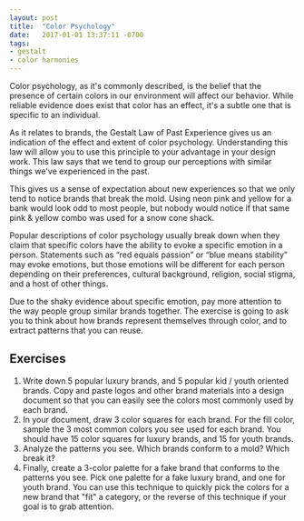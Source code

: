 ```yaml
---
layout: post
title:  "Color Psychology"
date:   2017-01-01 13:37:11 -0700
tags:
- gestalt
- color harmonies
---
```

Color psychology, as it's commonly described, is the belief that the presence of certain colors in our environment will affect our behavior. While reliable evidence does exist that color has an effect, it's a subtle one that is specific to an individual.

As it relates to brands, the Gestalt Law of Past Experience gives us an indication of the effect and extent of color psychology. Understanding this law will allow you to use this principle to your advantage in your design work. This law says that we tend to group our perceptions with similar things we've experienced in the past.

This gives us a sense of expectation about new experiences so that we only tend to notice brands that break the mold. Using neon pink and yellow for a bank would look odd to most people, but nobody would notice if that same pink & yellow combo was used for a snow cone shack.

Popular descriptions of color psychology usually break down when they claim that specific colors have the ability to evoke a specific emotion in a person. Statements such as “red equals passion” or “blue means stability” may evoke emotions, but those emotions will be different for each person depending on their preferences, cultural background, religion, social stigma, and a host of other things.

Due to the shaky evidence about specific emotion, pay more attention to the way people group similar brands together. The exercise is going to ask you to think about how brands represent themselves through color, and to extract patterns that you can reuse.

<!--more-->
## Exercises

1. Write down 5 popular luxury brands, and 5 popular kid / youth oriented brands. Copy and paste logos and other brand materials into a design document so that you can easily see the colors most commonly used by each brand.
2. In your document, draw 3 color squares for each brand. For the fill color, sample the 3 most common colors you see used for each brand. You should have 15 color squares for luxury brands, and 15 for youth brands.
3. Analyze the patterns you see. Which brands conform to a mold? Which break it?
4. Finally, create a 3-color palette for a fake brand that conforms to the patterns you see. Pick one palette for a fake luxury brand, and one for youth brand. You can use this technique to quickly pick the colors for a new brand that "fit" a category, or the reverse of this technique if your goal is to grab attention.
